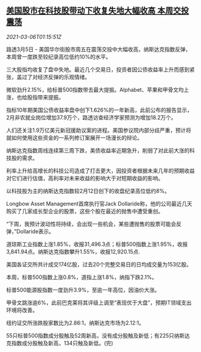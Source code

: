 <!--1614993796000-->
[美国股市在科技股带动下收复失地大幅收高 本周交投震荡](https://cn.reuters.com/article/us-stocks-tech-0306-idCNKCS2AY019)
------

<div><i>2021-03-06T01:15:51Z</i></div><p>路透3月5日 - 美国华尔街股市周五在震荡交投中大幅收高，纳斯达克指数反弹，本周曾一度跌至较纪录高位低约10%的水平。</p><p>三大股指均收复了盘中失地。最近几个交易日，投资者因公债收益率上升而感到紧张，盖过了对经济反弹的乐观情绪。</p><p>微软劲升2.15%，给标普500指数带去最大提振。Alphabet、苹果和甲骨文均上涨，也给股指带来提振。</p><p>指标10年期美国公债收益率盘中创下1.626%的一年新高，此前公布的报告显示，2月非农就业岗位增加37.9万个，路透访查经济学家预测为增加18.2万个。</p><p>人们还关注1.9万亿美元新冠援助议案的进程。美国参议院内部分歧严重，预计将就如何使用这些资金的一系列修订案展开一场漫长的辩论。</p><p>纳斯达克指数周线连续第三周下跌，美债收益率近期急升，削弱了对此前大涨的科技股的需求。</p><p>利率上升给高增长的科技公司造成了打击更大，因投资者根据未来几年的预期收益对它们进行估值，高利率对未来收益的影响大于对短期收益的影响。</p><p>以科技股为主的纳斯达克指数较2月12日创下的收盘纪录高位低约8%。</p><p>Longbow Asset Management首席执行官Jack Dollaride称，他的公司最近几天购买了几家成长型企业的股票，这些个股在最近的抛售中遭受重创。</p><p>“下周，我预计波动性将持续，会出现一些机会，某些遭抛售的股票可能会反弹，”Dollaride表示。</p><p>道琼斯工业指数上涨1.85%，收报31,496.3点；标普500指数上涨1.95%，收报3,841.94点。纳斯达克指数攀升1.55%，收报12,920.15点.</p><p>美国各证交所共计成交174亿股，过去20个完整交易日的日均成交量为153亿股。</p><p>本周，标普500指数上涨0.8%，道指上涨1.8%，纳指下跌2.1%。</p><p>标普500能源股指数一度劲升3.9%，至逾一年高位，因油价大涨。</p><p>甲骨文跳涨逾6%，此前巴克莱将其评级上调至“表现优于大盘”，预期IT领域支出环境将改善。</p><p>纽约证交所涨跌股家数比为2.86:1，纳斯达克市场为2.12:1。</p><p>55只标普500指数成分股触及52周新高，没有成分股触及新低；有225只纳斯达克指数成分股触及新高，134只触及新低。(完)</p>
